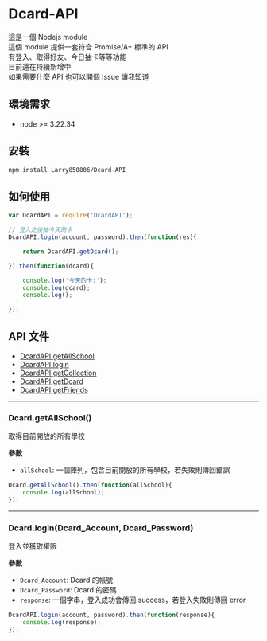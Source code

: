 # Dcard-API

這是一個 Nodejs module<br>
這個 module 提供一套符合 Promise/A+ 標準的 API<br>
有登入、取得好友、今日抽卡等等功能<br>
目前還在持續新增中<br>
如果需要什麼 API 也可以開個 Issue 讓我知道<br>

## 環境需求

- node >= 3.22.34

## 安裝

```bash
npm install Larry850806/Dcard-API
```

## 如何使用

```js
var DcardAPI = require('DcardAPI');

// 登入之後抽今天的卡
DcardAPI.login(account, password).then(function(res){

    return DcardAPI.getDcard();

}).then(function(dcard){

    console.log('今天的卡:');
    console.log(dcard);
    console.log();

});
```
    
## API 文件
- [DcardAPI.getAllSchool](#getAllSchool)
- [DcardAPI.login](#login)
- [DcardAPI.getCollection](#getCollection)
- [DcardAPI.getDcard](#getDcard)
- [DcardAPI.getFriends](#getFriends)

---

<a name="getAllSchool"></a>

### Dcard.getAllSchool()

取得目前開放的所有學校<br>

__參數__

- `allSchool`: 一個陣列，包含目前開放的所有學校，若失敗則傳回錯誤

```js
Dcard.getAllSchool().then(function(allSchool){
    console.log(allSchool);
});
```

---

<a name="login"></a>

### Dcard.login(Dcard_Account, Dcard_Password)

登入並獲取權限<br>

__參數__

- `Dcard_Account`: Dcard 的帳號
- `Dcard_Password`: Dcard 的密碼
- `response`: 一個字串，登入成功會傳回 success，若登入失敗則傳回 error

```js
DcardAPI.login(account, password).then(function(response){
    console.log(response);
});
```

